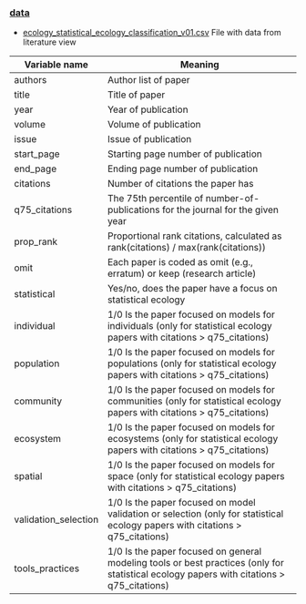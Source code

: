 ### [data](./data)
* [ecology_statistical_ecology_classification_v01.csv](./data/ecology_statistical_ecology_classification_v01.csv) File with data from literature view

| Variable name | Meaning |
|---------------|---------|
| authors | Author list of paper |
| title | Title of paper |
| year | Year of publication |
| volume | Volume of publication |
| issue | Issue of publication |
| start_page | Starting page number of publication |
| end_page | Ending page number of publication |
| citations | Number of citations the paper has |
| q75_citations | The 75th percentile of number-of-publications for the journal for the given year |
| prop_rank | Proportional rank citations, calculated as rank(citations) / max(rank(citations)) |
| omit | Each paper is coded as omit (e.g., erratum) or keep (research article) |
| statistical | Yes/no, does the paper have a focus on statistical ecology |
| individual | 1/0 Is the paper focused on models for individuals (only for statistical ecology papers with citations > q75_citations) |
| population | 1/0 Is the paper focused on models for populations (only for statistical ecology papers with citations > q75_citations) |
| community | 1/0 Is the paper focused on models for communities (only for statistical ecology papers with citations > q75_citations) | 
| ecosystem | 1/0 Is the paper focused on models for ecosystems (only for statistical ecology papers with citations > q75_citations) |
| spatial | 1/0 Is the paper focused on models for space (only for statistical ecology papers with citations > q75_citations) |
| validation_selection | 1/0 Is the paper focused on model validation or selection (only for statistical ecology papers with citations > q75_citations) |
| tools_practices | 1/0 Is the paper focused on general modeling tools or best practices (only for statistical ecology papers with citations > q75_citations) |
